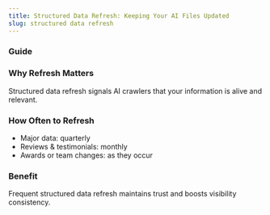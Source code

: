```yaml
---
title: Structured Data Refresh: Keeping Your AI Files Updated
slug: structured data refresh
---
```


### Guide
### Why Refresh Matters
Structured data refresh signals AI crawlers that your information is alive and relevant.

### How Often to Refresh
- Major data: quarterly
- Reviews & testimonials: monthly
- Awards or team changes: as they occur

### Benefit
Frequent structured data refresh maintains trust and boosts visibility consistency.